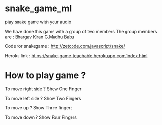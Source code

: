 # snake_game_ml
play snake game with your audio

We have done this game with a group of two members
The group members are :
Bhargav Kiran
G.Madhu Babu

Code for snakegame : http://zetcode.com/javascript/snake/

Heroku link : https://snake-game-teachable.herokuapp.com/index.html

# How to play game ?

To move right side ? Show One Finger

To move left side ? Show Two Fingers

To move up ? Show Three fingers

To move down ? Show Four Fingers
